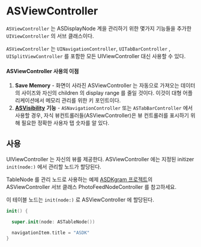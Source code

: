 # ASViewController

`ASViewController` 는 ASDisplayNode 계을 관리하기 위한 몇가지 기능들을 추가한 `UIViewController` 의 서브  클래스이다.

`ASViewController` 는 `UINavigationController`, `UITabBarController` , `UISplitViewController` 를 포함한 모든 UIViewController 대신 사용할 수 있다.

#### ASViewController 사용의 이점

1. **Save Memory** - 화면이 사라진 ASViewController 는 자동으로 가져오는 데이터의 사이즈와 자신의 children 의 display range 를 줄일 것이다. 이것이 대형 어플리케이션에서 메모리 관리를 위한 키 포인트이다.
2. [**ASVisibility**](http://texturegroup.org/docs/asvisibility.html) **기능** - `ASNavigationController` 또는 `ASTabBarController` 에서 사용할 경우, 자식 뷰컨트롤러들\(ASViewController\)은 뷰 컨트롤러를 표시하기 위해 필요한 정확한 사용자 탭 숫자를 알 있다.

## 사용

UIViewController 는 자신의 뷰를 제공한다. ASViewController 에는 지정된 initizer `init(node:)` 에서 관리할 노드가 할당된다.

TableNode 를 관리 노드로 사용하는 예제 [ASDKgram 프로젝트](https://github.com/TextureGroup/Texture/blob/master/examples_extra/ASDKgram-Swift)의 ASViewController 서브 클래스 PhotoFeedNodeController 를 참고하세요.

이 테이블 노드는 `init(node:)` 로 ASViewController 에 할당된다.

```swift
init() {

  super.init(node: ASTableNode())

  navigationItem.title = "ASDK"
}
```

